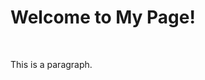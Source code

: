 <!DOCTYPE html>
<html>
<body>
<h1> Welcome to My Page! </h1>
<br>
<p>This is a paragraph.</p>

</body>
</html>
